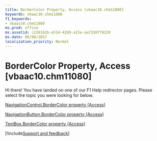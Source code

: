 ```yaml
---
title: BorderColor Property, Access [vbaac10.chm11080]
keywords: vbaac10.chm11080
f1_keywords:
- vbaac10.chm11080
ms.prod: office
ms.assetid: c226162b-e514-4269-a15e-aa7330778228
ms.date: 06/08/2017
localization_priority: Normal
---
```



# BorderColor Property, Access [vbaac10.chm11080]

Hi there! You have landed on one of our F1 Help redirector pages. Please select the topic you were looking for below.

[NavigationControl.BorderColor property (Access)](https://msdn.microsoft.com/library/7fea7ca6-0363-c741-6a29-128628c1210a%28Office.15%29.aspx)

[NavigationButton.BorderColor property (Access)](https://msdn.microsoft.com/library/0bc0ef75-e7a3-5918-1877-3a4f48de511a%28Office.15%29.aspx)

[TextBox.BorderColor property (Access)](https://msdn.microsoft.com/library/7522b663-4ce6-34a6-51db-7de503e01f04%28Office.15%29.aspx)

[!include[Support and feedback](~/includes/feedback-boilerplate.md)]